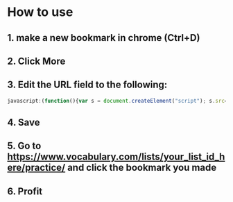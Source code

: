 # How to use
## 1. make a new bookmark in chrome (Ctrl+D)
## 2. Click More
## 3. Edit the URL field to the following:
```javascript
javascript:(function(){var s = document.createElement("script"); s.src="https://fightingox1.github.io/vocab-with-API/vocab.js";document.getElementsByTagName("head")[0].appendChild(s)})()
```
## 4. Save
## 5. Go to https://www.vocabulary.com/lists/your_list_id_here/practice/ and click the bookmark you made
## 6. Profit
